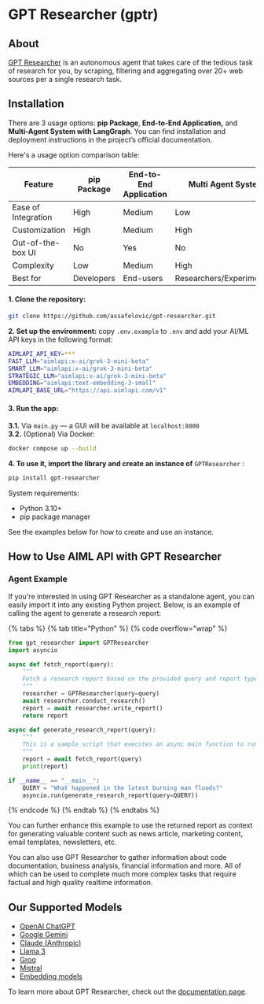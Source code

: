 # GPT Researcher (gptr)

## About

[GPT Researcher](https://docs.gptr.dev/docs/gpt-researcher/getting-started/introduction) is an autonomous agent that takes care of the tedious task of research for you, by scraping, filtering and aggregating over 20+ web sources per a single research task.

## Installation

There are 3 usage options: **pip Package**, **End-to-End Application,** and **Multi-Agent System with LangGraph**. You can find installation and deployment instructions in the project’s official documentation.&#x20;

Here's a usage option comparison table:

<table><thead><tr><th width="193">Feature</th><th width="156">pip Package</th><th width="187">End-to-End Application</th><th>Multi Agent System</th></tr></thead><tbody><tr><td>Ease of Integration</td><td>High</td><td>Medium</td><td>Low</td></tr><tr><td>Customization</td><td>High</td><td>Medium</td><td>High</td></tr><tr><td>Out-of-the-box UI</td><td>No</td><td>Yes</td><td>No</td></tr><tr><td>Complexity</td><td>Low</td><td>Medium</td><td>High</td></tr><tr><td>Best for</td><td>Developers</td><td>End-users</td><td>Researchers/Experimenters</td></tr></tbody></table>



#### 1. Clone the repository:

```bash
git clone https://github.com/assafelovic/gpt-researcher.git  
```

**2. Set up the environment:** copy `.env.example` to `.env` and add your AI/ML API keys in the following format:

```bash
AIMLAPI_API_KEY=***
FAST_LLM="aimlapi:x-ai/grok-3-mini-beta"
SMART_LLM="aimlapi:x-ai/grok-3-mini-beta"
STRATEGIC_LLM="aimlapi:x-ai/grok-3-mini-beta"
EMBEDDING="aimlapi:text-embedding-3-small"
AIMLAPI_BASE_URL="https://api.aimlapi.com/v1"
```

#### **3. Run the app:**

**3.1.** Via `main.py` — a GUI will be available at `localhost:8000`\
**3.2.** (Optional) Via Docker:

```bash
docker compose up --build  
```

**4. To use it, import the library and create an instance of** `GPTResearcher` :

```sh
pip install gpt-researcher
```

System requirements:

* Python 3.10+
* pip package manager

See the examples below for how to create and use an instance.

## How to Use AIML API with GPT Researcher

### Agent Example

If you're interested in using GPT Researcher as a standalone agent, you can easily import it into any existing Python project. Below, is an example of calling the agent to generate a research report:

{% tabs %}
{% tab title="Python" %}
{% code overflow="wrap" %}
```python
from gpt_researcher import GPTResearcher
import asyncio

async def fetch_report(query):
    """
    Fetch a research report based on the provided query and report type.
    """
    researcher = GPTResearcher(query=query)
    await researcher.conduct_research()
    report = await researcher.write_report()
    return report

async def generate_research_report(query):
    """
    This is a sample script that executes an async main function to run a research report.
    """
    report = await fetch_report(query)
    print(report)

if __name__ == "__main__":
    QUERY = "What happened in the latest burning man floods?"
    asyncio.run(generate_research_report(query=QUERY))
```
{% endcode %}
{% endtab %}
{% endtabs %}

You can further enhance this example to use the returned report as context for generating valuable content such as news article, marketing content, email templates, newsletters, etc.

You can also use GPT Researcher to gather information about code documentation, business analysis, financial information and more. All of which can be used to complete much more complex tasks that require factual and high quality realtime information.

## Our Supported Models

* [OpenAI ChatGPT](../api-references/text-models-llm/OpenAI/)
* [Google Gemini](../api-references/text-models-llm/Google/)
* [Claude (Anthropic)](../api-references/text-models-llm/Anthropic/)
* [Llama 3](../api-references/text-models-llm/Meta/)
* [Groq](../api-references/text-models-llm/xAI/)
* [Mistral](../api-references/text-models-llm/Mistral-AI/)
* [Embedding models](../api-references/embedding-models/)

To learn more about GPT Researcher, check out the [documentation page](https://docs.gptr.dev/docs/gpt-researcher/getting-started/introduction).
